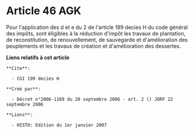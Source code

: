 # Article 46 AGK

Pour l'application des d et e du 2 de l'article 199 decies H du code général des impôts, sont éligibles à la réduction
d'impôt les travaux de plantation, de reconstitution, de renouvellement, de sauvegarde et d'amélioration des peuplements et
les travaux de création et d'amélioration des dessertes.

**Liens relatifs à cet article**

	**Cite**:

	  - CGI 199 decies H

	**Créé par**:

	  - Décret n°2006-1169 du 20 septembre 2006 - art. 2 () JORF 22 septembre 2006

	**Liens**:

	  - HISTO: Edition du 1er janvier 2007
